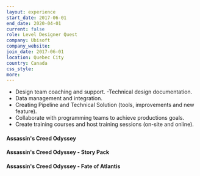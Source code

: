 ```yaml
---
layout: experience
start_date: 2017-06-01
end_date: 2020-04-01
current: false
role: Level Designer Quest
company: Ubisoft
company_website: 
join_date: 2017-06-01
location: Quebec City
country: Canada
css_style: 
more:
---
```


- Design team coaching and support.
-Technical design documentation.
- Data management and integration.
- Creating Pipeline and Technical Solution (tools, improvements and new feature).
- Collaborate with programming teams to achieve productions goals.
- Create training courses and host training sessions (on-site and online).

#### Assassin's Creed Odyssey

#### Assassin's Creed Odyssey - Story Pack

#### Assassin's Creed Odyssey - Fate of Atlantis

